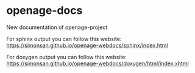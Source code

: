 # openage-docs
New documentation of openage-project

For sphinx output you can follow this website:
https://simonsan.github.io/openage-webdocs/sphinx/index.html

For doxygen output you can follow this website:
https://simonsan.github.io/openage-webdocs/doxygen/html/index.xhtml
